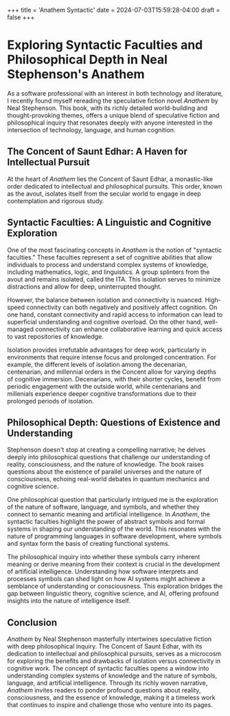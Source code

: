 +++
title = 'Anathem Syntactic'
date = 2024-07-03T15:59:28-04:00
draft = false
+++
# Exploring Syntactic Faculties and Philosophical Depth in Neal Stephenson's Anathem

As a software professional with an interest in both technology and literature, I recently found myself rereading the speculative fiction novel *Anathem* by Neal Stephenson. This book, with its richly detailed world-building and thought-provoking themes, offers a unique blend of speculative fiction and philosophical inquiry that resonates deeply with anyone interested in the intersection of technology, language, and human cognition.

## The Concent of Saunt Edhar: A Haven for Intellectual Pursuit

At the heart of *Anathem* lies the Concent of Saunt Edhar, a monastic-like order dedicated to intellectual and philosophical pursuits. This order, known as the avout, isolates itself from the secular world to engage in deep contemplation and rigorous study.

## Syntactic Faculties: A Linguistic and Cognitive Exploration

One of the most fascinating concepts in *Anathem* is the notion of "syntactic faculties." These faculties represent a set of cognitive abilities that allow individuals to process and understand complex systems of knowledge, including mathematics, logic, and linguistics. A group splinters from the avout and remains isolated, called the ITA. This isolation serves to minimize distractions and allow for deep, uninterrupted thought.

However, the balance between isolation and connectivity is nuanced. High-speed connectivity can both negatively and positively affect cognition. On one hand, constant connectivity and rapid access to information can lead to superficial understanding and cognitive overload. On the other hand, well-managed connectivity can enhance collaborative learning and quick access to vast repositories of knowledge. 

Isolation provides irrefutable advantages for deep work, particularly in environments that require intense focus and prolonged concentration. For example, the different levels of isolation among the decenarian, centenarian, and millennial orders in the Concent allow for varying depths of cognitive immersion. Decenarians, with their shorter cycles, benefit from periodic engagement with the outside world, while centenarians and millenials experience deeper cognitive transformations due to their prolonged periods of isolation.

## Philosophical Depth: Questions of Existence and Understanding

Stephenson doesn't stop at creating a compelling narrative; he delves deeply into philosophical questions that challenge our understanding of reality, consciousness, and the nature of knowledge. The book raises questions about the existence of parallel universes and the nature of consciousness, echoing real-world debates in quantum mechanics and cognitive science.

One philosophical question that particularly intrigued me is the exploration of the nature of software, language, and symbols, and whether they connect to semantic meaning and artificial intelligence. In *Anathem*, the syntactic faculties highlight the power of abstract symbols and formal systems in shaping our understanding of the world. This resonates with the nature of programming languages in software development, where symbols and syntax form the basis of creating functional systems.

The philosophical inquiry into whether these symbols carry inherent meaning or derive meaning from their context is crucial in the development of artificial intelligence. Understanding how software interprets and processes symbols can shed light on how AI systems might achieve a semblance of understanding or consciousness. This exploration bridges the gap between linguistic theory, cognitive science, and AI, offering profound insights into the nature of intelligence itself.

## Conclusion

*Anathem* by Neal Stephenson masterfully intertwines speculative fiction with deep philosophical inquiry. The Concent of Saunt Edhar, with its dedication to intellectual and philosophical pursuits, serves as a microcosm for exploring the benefits and drawbacks of isolation versus connectivity in cognitive work. The concept of syntactic faculties opens a window into understanding complex systems of knowledge and the nature of symbols, language, and artificial intelligence. Through its richly woven narrative, *Anathem* invites readers to ponder profound questions about reality, consciousness, and the essence of knowledge, making it a timeless work that continues to inspire and challenge those who venture into its pages.

